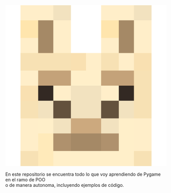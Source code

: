 <img src="./Images/Logo.png"/>


En este repositorio se encuentra todo lo que voy aprendiendo de Pygame en el ramo de POO         
o de manera autonoma, incluyendo ejemplos de código.
